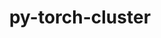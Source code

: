 ---
title: "py-torch-cluster"
layout: cache
categories: [package, develop]
meta: {"compilers": ["gcc@=13.2.0"], "num_specs": 41, "num_specs_by_stack": {"ml-linux-aarch64-cpu": 9, "ml-linux-aarch64-cuda": 9, "ml-linux-x86_64-cpu": 10, "ml-linux-x86_64-cuda": 10, "root": 41}, "oss": ["ubuntu24.04"], "platforms": ["linux"], "stacks": ["ml-linux-aarch64-cpu", "ml-linux-aarch64-cuda", "ml-linux-x86_64-cpu", "ml-linux-x86_64-cuda", "root"], "targets": ["aarch64", "x86_64_v3"], "versions": ["1.6.3"]}
spec_details: [{"compiler": "gcc@=13.2.0", "hash": "2fefpwczgkxm33s4ssmscqc7hhxemk52", "os": "ubuntu24.04", "platform": "linux", "size": "-", "stacks": ["ml-linux-x86_64-cuda", "root"], "target": "x86_64_v3", "variants": ["build_system=python_pip"], "versions": ["1.6.3"]}, {"compiler": "gcc@=13.2.0", "hash": "3ebetnv7q6ynivgczifdgpisms5vhwxq", "os": "ubuntu24.04", "platform": "linux", "size": "-", "stacks": ["ml-linux-aarch64-cuda", "root"], "target": "aarch64", "variants": ["build_system=python_pip"], "versions": ["1.6.3"]}, {"compiler": "gcc@=13.2.0", "hash": "3ukjjcjfphtlsc62y4ezyjujjydwqdha", "os": "ubuntu24.04", "platform": "linux", "size": "-", "stacks": ["ml-linux-x86_64-cuda", "root"], "target": "x86_64_v3", "variants": ["build_system=python_pip"], "versions": ["1.6.3"]}, {"compiler": "gcc@=13.2.0", "hash": "3x4qugpbhe5hq2cmh44mb5tsku37lvz7", "os": "ubuntu24.04", "platform": "linux", "size": "-", "stacks": ["ml-linux-aarch64-cuda", "root"], "target": "aarch64", "variants": ["build_system=python_pip"], "versions": ["1.6.3"]}, {"compiler": "gcc@=13.2.0", "hash": "4lbnjszsgk53vz4ec2b27xfwz2bfklnc", "os": "ubuntu24.04", "platform": "linux", "size": "-", "stacks": ["ml-linux-x86_64-cuda", "root"], "target": "x86_64_v3", "variants": ["build_system=python_pip"], "versions": ["1.6.3"]}, {"compiler": "gcc@=13.2.0", "hash": "577ogbhhz4z2v7fc4ax4f6ir75obk666", "os": "ubuntu24.04", "platform": "linux", "size": "-", "stacks": ["ml-linux-x86_64-cuda", "root"], "target": "x86_64_v3", "variants": ["build_system=python_pip"], "versions": ["1.6.3"]}, {"compiler": "gcc@=13.2.0", "hash": "63gn7ohr45xw3tmhtpzptlf7bdgfausk", "os": "ubuntu24.04", "platform": "linux", "size": "-", "stacks": ["ml-linux-x86_64-cpu", "root"], "target": "x86_64_v3", "variants": ["build_system=python_pip"], "versions": ["1.6.3"]}, {"compiler": "gcc@=13.2.0", "hash": "6t7llcqxgh4umh4qgrqsdbpsx5qr44zi", "os": "ubuntu24.04", "platform": "linux", "size": "-", "stacks": ["ml-linux-x86_64-cuda", "root"], "target": "x86_64_v3", "variants": ["build_system=python_pip"], "versions": ["1.6.3"]}, {"compiler": "gcc@=13.2.0", "hash": "73vcq7dwqyxe3r7275eyki6sarxpgvbx", "os": "ubuntu24.04", "platform": "linux", "size": "-", "stacks": ["ml-linux-aarch64-cpu", "root"], "target": "aarch64", "variants": ["build_system=python_pip"], "versions": ["1.6.3"]}, {"compiler": "gcc@=13.2.0", "hash": "73xdojymkza2sat7rfwyryywq2vzn5q7", "os": "ubuntu24.04", "platform": "linux", "size": "-", "stacks": ["ml-linux-aarch64-cuda", "root"], "target": "aarch64", "variants": ["build_system=python_pip"], "versions": ["1.6.3"]}, {"compiler": "gcc@=13.2.0", "hash": "abobpc3yqfgli75gujvfs3lvp767c7iq", "os": "ubuntu24.04", "platform": "linux", "size": "-", "stacks": ["ml-linux-aarch64-cpu", "root"], "target": "aarch64", "variants": ["build_system=python_pip"], "versions": ["1.6.3"]}, {"compiler": "gcc@=13.2.0", "hash": "awolmtwjwuavgzepjuaipinfcgvh6eo2", "os": "ubuntu24.04", "platform": "linux", "size": "-", "stacks": ["ml-linux-aarch64-cpu", "root"], "target": "aarch64", "variants": ["build_system=python_pip"], "versions": ["1.6.3"]}, {"compiler": "gcc@=13.2.0", "hash": "b5bhwlo6yrtl3rqws3aufu7i6h7xvdwk", "os": "ubuntu24.04", "platform": "linux", "size": "-", "stacks": ["root"], "target": "x86_64_v3", "variants": ["build_system=python_pip"], "versions": ["1.6.3"]}, {"compiler": "gcc@=13.2.0", "hash": "b625sfsv6gvrmltz4tz2jauah2ayl44z", "os": "ubuntu24.04", "platform": "linux", "size": "-", "stacks": ["ml-linux-x86_64-cuda", "root"], "target": "x86_64_v3", "variants": ["build_system=python_pip"], "versions": ["1.6.3"]}, {"compiler": "gcc@=13.2.0", "hash": "dfmohb36ocq4c2rgnblsytvirp5na62t", "os": "ubuntu24.04", "platform": "linux", "size": "-", "stacks": ["ml-linux-x86_64-cuda", "root"], "target": "x86_64_v3", "variants": ["build_system=python_pip"], "versions": ["1.6.3"]}, {"compiler": "gcc@=13.2.0", "hash": "dxvahasmzu24abwkdzrmay3spedhgsmk", "os": "ubuntu24.04", "platform": "linux", "size": "-", "stacks": ["root"], "target": "aarch64", "variants": ["build_system=python_pip"], "versions": ["1.6.3"]}, {"compiler": "gcc@=13.2.0", "hash": "e4dkcy3dmsunzf7yjvmtnt7qrxl4nieh", "os": "ubuntu24.04", "platform": "linux", "size": "-", "stacks": ["ml-linux-aarch64-cuda", "root"], "target": "aarch64", "variants": ["build_system=python_pip"], "versions": ["1.6.3"]}, {"compiler": "gcc@=13.2.0", "hash": "eqzs2phk5yid4tqnqi3zbjlfmuaew3uj", "os": "ubuntu24.04", "platform": "linux", "size": "-", "stacks": ["ml-linux-aarch64-cuda", "root"], "target": "aarch64", "variants": ["build_system=python_pip"], "versions": ["1.6.3"]}, {"compiler": "gcc@=13.2.0", "hash": "f56yijvhfohuag2ycpvbxxhrfr5p4fuv", "os": "ubuntu24.04", "platform": "linux", "size": "-", "stacks": ["ml-linux-x86_64-cuda", "root"], "target": "x86_64_v3", "variants": ["build_system=python_pip"], "versions": ["1.6.3"]}, {"compiler": "gcc@=13.2.0", "hash": "gbkecnxgmtvs75gg2az7b46zxxibjglz", "os": "ubuntu24.04", "platform": "linux", "size": "-", "stacks": ["ml-linux-aarch64-cpu", "root"], "target": "aarch64", "variants": ["build_system=python_pip"], "versions": ["1.6.3"]}, {"compiler": "gcc@=13.2.0", "hash": "gmxu2dsqiagofhe5vfgwg5bb5mxmjjfp", "os": "ubuntu24.04", "platform": "linux", "size": "-", "stacks": ["ml-linux-x86_64-cpu", "root"], "target": "x86_64_v3", "variants": ["build_system=python_pip"], "versions": ["1.6.3"]}, {"compiler": "gcc@=13.2.0", "hash": "hq6slfeeettgvmlnen62tnnnzsq3yypl", "os": "ubuntu24.04", "platform": "linux", "size": "-", "stacks": ["ml-linux-aarch64-cpu", "root"], "target": "aarch64", "variants": ["build_system=python_pip"], "versions": ["1.6.3"]}, {"compiler": "gcc@=13.2.0", "hash": "ieleacwkbzp6i4sz2y2scwoyj3jz2gcp", "os": "ubuntu24.04", "platform": "linux", "size": "-", "stacks": ["ml-linux-x86_64-cpu", "root"], "target": "x86_64_v3", "variants": ["build_system=python_pip"], "versions": ["1.6.3"]}, {"compiler": "gcc@=13.2.0", "hash": "jgt5hrllabbmh2uft5c5zaokgzida24s", "os": "ubuntu24.04", "platform": "linux", "size": "-", "stacks": ["ml-linux-x86_64-cpu", "root"], "target": "x86_64_v3", "variants": ["build_system=python_pip"], "versions": ["1.6.3"]}, {"compiler": "gcc@=13.2.0", "hash": "nwgr6jqvocsk5fxnw2mictmnscdsaswf", "os": "ubuntu24.04", "platform": "linux", "size": "-", "stacks": ["ml-linux-aarch64-cuda", "root"], "target": "aarch64", "variants": ["build_system=python_pip"], "versions": ["1.6.3"]}, {"compiler": "gcc@=13.2.0", "hash": "oheu3xzqwlyg5bfmcg2fkfojyyu4g6ty", "os": "ubuntu24.04", "platform": "linux", "size": "-", "stacks": ["ml-linux-aarch64-cpu", "root"], "target": "aarch64", "variants": ["build_system=python_pip"], "versions": ["1.6.3"]}, {"compiler": "gcc@=13.2.0", "hash": "oye6huzmfkmdcym5tnpvkwvfhvfj6tcx", "os": "ubuntu24.04", "platform": "linux", "size": "-", "stacks": ["ml-linux-x86_64-cpu", "root"], "target": "x86_64_v3", "variants": ["build_system=python_pip"], "versions": ["1.6.3"]}, {"compiler": "gcc@=13.2.0", "hash": "p72co3kxqfl2hcnj27avxxvpsi3vtaqr", "os": "ubuntu24.04", "platform": "linux", "size": "-", "stacks": ["ml-linux-x86_64-cuda", "root"], "target": "x86_64_v3", "variants": ["build_system=python_pip"], "versions": ["1.6.3"]}, {"compiler": "gcc@=13.2.0", "hash": "pln2jrw27uud7qmtswjoz4sp3wv27n3u", "os": "ubuntu24.04", "platform": "linux", "size": "-", "stacks": ["root"], "target": "x86_64_v3", "variants": ["build_system=python_pip"], "versions": ["1.6.3"]}, {"compiler": "gcc@=13.2.0", "hash": "q2brmgvcg6rujfl3pftdjtfnbikzzho7", "os": "ubuntu24.04", "platform": "linux", "size": "-", "stacks": ["ml-linux-aarch64-cuda", "root"], "target": "aarch64", "variants": ["build_system=python_pip"], "versions": ["1.6.3"]}, {"compiler": "gcc@=13.2.0", "hash": "r5pdikrp3afiu3lkyqp2gmngiivgltlc", "os": "ubuntu24.04", "platform": "linux", "size": "-", "stacks": ["ml-linux-x86_64-cpu", "root"], "target": "x86_64_v3", "variants": ["build_system=python_pip"], "versions": ["1.6.3"]}, {"compiler": "gcc@=13.2.0", "hash": "s2z4nzadfq5nrw7sk3fcen2cofiazy5e", "os": "ubuntu24.04", "platform": "linux", "size": "-", "stacks": ["ml-linux-aarch64-cpu", "root"], "target": "aarch64", "variants": ["build_system=python_pip"], "versions": ["1.6.3"]}, {"compiler": "gcc@=13.2.0", "hash": "sbknrhaect4idsi6yyu7zc2v2thklaz6", "os": "ubuntu24.04", "platform": "linux", "size": "-", "stacks": ["ml-linux-aarch64-cpu", "root"], "target": "aarch64", "variants": ["build_system=python_pip"], "versions": ["1.6.3"]}, {"compiler": "gcc@=13.2.0", "hash": "sxqh337ftvddodxwfkpm3sjdin4s7pqn", "os": "ubuntu24.04", "platform": "linux", "size": "-", "stacks": ["ml-linux-aarch64-cuda", "root"], "target": "aarch64", "variants": ["build_system=python_pip"], "versions": ["1.6.3"]}, {"compiler": "gcc@=13.2.0", "hash": "vkz7vb4mcacg4pcwgokjxxikrzx3cycx", "os": "ubuntu24.04", "platform": "linux", "size": "-", "stacks": ["ml-linux-x86_64-cpu", "root"], "target": "x86_64_v3", "variants": ["build_system=python_pip"], "versions": ["1.6.3"]}, {"compiler": "gcc@=13.2.0", "hash": "wdbz6qi77iyojya2fzcom3tnqu33oobr", "os": "ubuntu24.04", "platform": "linux", "size": "-", "stacks": ["ml-linux-x86_64-cpu", "root"], "target": "x86_64_v3", "variants": ["build_system=python_pip"], "versions": ["1.6.3"]}, {"compiler": "gcc@=13.2.0", "hash": "wlaalcxubjkb7lzddlcxuulor62hzwy4", "os": "ubuntu24.04", "platform": "linux", "size": "-", "stacks": ["ml-linux-x86_64-cuda", "root"], "target": "x86_64_v3", "variants": ["build_system=python_pip"], "versions": ["1.6.3"]}, {"compiler": "gcc@=13.2.0", "hash": "xhqp6jhb3o4kw5vemzi7k3yzbn347724", "os": "ubuntu24.04", "platform": "linux", "size": "-", "stacks": ["ml-linux-x86_64-cpu", "root"], "target": "x86_64_v3", "variants": ["build_system=python_pip"], "versions": ["1.6.3"]}, {"compiler": "gcc@=13.2.0", "hash": "yjly4fhcm6zwa25woayf2dyfcdaeu5j3", "os": "ubuntu24.04", "platform": "linux", "size": "-", "stacks": ["ml-linux-x86_64-cpu", "root"], "target": "x86_64_v3", "variants": ["build_system=python_pip"], "versions": ["1.6.3"]}, {"compiler": "gcc@=13.2.0", "hash": "yxlw6ah33223xaev6zue3gbhvvfxm63u", "os": "ubuntu24.04", "platform": "linux", "size": "-", "stacks": ["ml-linux-aarch64-cpu", "root"], "target": "aarch64", "variants": ["build_system=python_pip"], "versions": ["1.6.3"]}, {"compiler": "gcc@=13.2.0", "hash": "zzpnpx3aco6d2rorxufyefyrvpnvbo7r", "os": "ubuntu24.04", "platform": "linux", "size": "-", "stacks": ["ml-linux-aarch64-cuda", "root"], "target": "aarch64", "variants": ["build_system=python_pip"], "versions": ["1.6.3"]}]
---